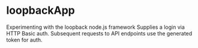 # loopbackApp
Experimenting with the loopback node.js framework
Supplies a login via HTTP Basic auth.  Subsequent requests to API endpoints use the generated token for auth.
